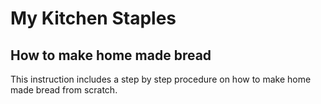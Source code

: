 # My Kitchen Staples


## How to make home made bread

This instruction includes a step by step procedure on how to make home made bread from scratch.
